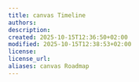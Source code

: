 ```yaml
---
title: canvas Timeline
authors:
description:
created: 2025-10-15T12:36:50+02:00
modified: 2025-10-15T12:38:53+02:00
license:
license_url:
aliases: canvas Roadmap
---
```

